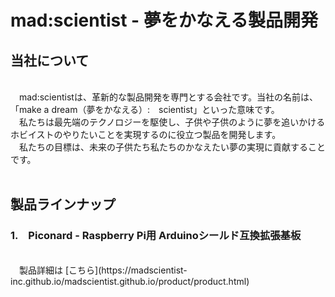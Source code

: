 # mad:scientist - 夢をかなえる製品開発

## 当社について
<br>
　mad:scientistは、革新的な製品開発を専門とする会社です。当社の名前は、「make a dream（夢をかなえる）:　scientist」といった意味です。<br>
　私たちは最先端のテクノロジーを駆使し、子供や子供のように夢を追いかけるホビイストのやりたいことを実現するのに役立つ製品を開発します。<br>
　私たちの目標は、未来の子供たち私たちのかなえたい夢の実現に貢献することです。
<br>
<br>

## 製品ラインナップ

### 1.　Piconard - Raspberry Pi用 Arduinoシールド互換拡張基板
<br>
　製品詳細は [こちら](https://madscientist-inc.github.io/madscientist.github.io/product/product.html)
